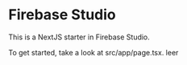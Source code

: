 # Firebase Studio

This is a NextJS starter in Firebase Studio.

To get started, take a look at src/app/page.tsx.
leer